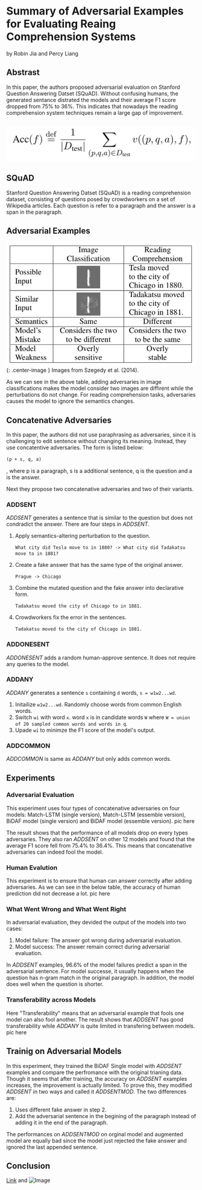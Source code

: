 # Summary of Adversarial Examples for Evaluating Reaing Comprehension Systems
 by Robin Jia and Percy Liang

## Abstrast
In this paper, the authors proposed adversarial evaluation on Stanford Question Answering Datset (SQuAD). Without confusing humans, the generated sentance distrated the models and their average F1 score dropped from 75% to 36%. This indicates that nowadays
the reading comprehension system techniques remain a large gap of improvement.
## 
![Image](/1.png)

## SQuAD
Stanford Question Answering Datset (SQuAD) is a reading comprehension dataset, consisting of questions posed by crowdworkers on a set of Wikipedia articles. Each question is refer to a paragraph and the answer is a span in the paragraph.

## Adversarial Examples
![Image](/examples.png){: .center-image }
Images from Szegedy et al. (2014).

As we can see in the above table, adding adversaries in image classifications makes the model consider two images are diffirent while the perturbations do not change. For reading comprehension tasks, adversaries causes the model to ignore the semantics changes. 

## Concatenative Adversaries
In this paper, the authors did not use paraphrasing as adversaries, since it is challenging to edit sentence without changing its meaning. Instead, they use concatentive adversaries. The form is listed below:
```markdown
(p + s, q, a)
```
, where p is a paragraph, s is a additional sentence, q is the question and a is the answer.

Next they propose two concatenative adversaries and two of their variants. 

### ADDSENT
*ADDSENT* generates a sentence that is similar to the question but does not condradict the answer. There are four steps in *ADDSENT*.
1.  Apply semantics-altering perturbation to the question.
    ```
    What city did Tesla move to in 1880? -> What city did Tadakatsu move to in 1881?
    ```
2.  Create a fake answer that has the same type of the original answer.
    ```
    Prague -> Chicago
    ```
3.  Combine the mutated question and the fake answer into declarative form.
    ```
    Tadakatsu moved the city of Chicago to in 1881.
    ```
4.  Crowdworkers fix the error in the sentences.
    ```
    Tadakatsu moved to the city of Chicago in 1881.
    ```
    
### ADDONESENT
*ADDONESENT* adds a random human-approve sentence. It does not require any queries to the model. 

### ADDANY
*ADDANY* generates a sentence `s` containing `d` words, `s = w1w2...wd`.
1. Initailize `w1w2...wd`. Randomly choose words from common English words. 
2. Switch `wi` with word `x`. word `x` is in candidate words `W` where `W = union of 20 sampled common words and words in q`.
3. Upade `wi` to minimze the F1 score of the model's output.

### ADDCOMMON
*ADDCOMMON* is same as *ADDANY* but only adds common words.


## Experiments
### Adversarial Evaluation
This experiment uses four types of concatenative adversaries on four models: Match-LSTM (single version), Match-LSTM (essemble version), BiDAF model (single version) and BiDAF model (essemble version).
pic here

The result shows that the performance of all models drop on every types adversaries. They also ran *ADDSENT* on other 12 models and found that the average F1 score fell from 75.4% to 36.4%. This means that concatenative adversaries can indeed fool the model. 

### Human Evalution
This experiment is to ensure that human can answer correctly after adding adversaries. As we can see in the below table, the accuracy of human prediction did not decrease a lot. 
pic here

### What Went Wrong and What Went Right
In adversarial evaluation, they devided the output of the models into two cases:  
1. Model failure: The answer got wrong during adversarial evaluation.
2. Model success: The answer remain correct during adversarial evaluation.

In *ADDSENT* examples, 96.6% of the model failures predict a span in the adversarial sentence. For model successe, it usually happens when the question has n-gram match in the original paragraph. In addition, the model does well when the question is shorter. 

### Transferability across Models
Here "Transferability" means that an adversarial example that fools one model can also fool another. The result shows that *ADDSENT* has good transferability while *ADDANY* is quite limited in transfering between models. 
pic here

## Trainig on Adversarial Models
In this experiment, they trained the BiDAF Single model with *ADDSENT* examples and compare the perfromance with the original trianing data. Though it seems that after training, the accuracy on *ADDSENT* examples increases, the improvement is actually limited. To prove this, they modified *ADDSENT* in two ways and called it *ADDSENTMOD*. The two differences are:
1. Uses different fake answer in step 2. 
2. Add the adversarial sentence in the begining of the paragraph instead of adding it in the end of the paragraph.

The performances on *ADDSENTMOD* on orginal model and augmented model are equally bad since the model just rejected the fake answer and ignored the last appended sentence.


## Conclusion




[Link](url) and ![Image](src)
